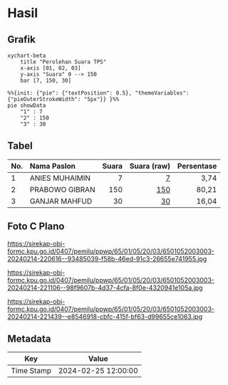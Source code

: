 # Hasil

## Grafik

```mermaid
xychart-beta
    title "Perolehan Suara TPS"
    x-axis [01, 02, 03]
    y-axis "Suara" 0 --> 150
    bar [7, 150, 30]
```

```mermaid
%%{init: {"pie": {"textPosition": 0.5}, "themeVariables": {"pieOuterStrokeWidth": "5px"}} }%%
pie showData
    "1" : 7
    "2" : 150
    "3" : 30
```

## Tabel

| No. | Nama Paslon    | Suara | Suara (raw) | Persentase |
|:--- |:-------------- | -----:| -----------:| ----------:|
| 1   | ANIES MUHAIMIN | 7     | [7][p-1]    | 3,74       |
| 2   | PRABOWO GIBRAN | 150   | [150][p-2]  | 80,21      |
| 3   | GANJAR MAHFUD  | 30    | [30][p-3]   | 16,04      |


[p-1]: https://github.com/gigit-pemilu/pemilu-2024-65-kalimantan-utara/blob/main/pilpres/hitung-suara/sub/65-kalimantan-utara/sub/01-bulungan/sub/05-tanjung-selor/sub/2003-jelarai-selor/sub/003-tps/sub/paslon-1.txt
[p-2]: https://github.com/gigit-pemilu/pemilu-2024-65-kalimantan-utara/blob/main/pilpres/hitung-suara/sub/65-kalimantan-utara/sub/01-bulungan/sub/05-tanjung-selor/sub/2003-jelarai-selor/sub/003-tps/sub/paslon-2.txt
[p-3]: https://github.com/gigit-pemilu/pemilu-2024-65-kalimantan-utara/blob/main/pilpres/hitung-suara/sub/65-kalimantan-utara/sub/01-bulungan/sub/05-tanjung-selor/sub/2003-jelarai-selor/sub/003-tps/sub/paslon-3.txt

## Foto C Plano

https://sirekap-obj-formc.kpu.go.id/0407/pemilu/ppwp/65/01/05/20/03/6501052003003-20240214-220616--93485039-f58b-46ed-91c3-26655e741955.jpg

https://sirekap-obj-formc.kpu.go.id/0407/pemilu/ppwp/65/01/05/20/03/6501052003003-20240214-221106--98f9607b-4d37-4cfa-8f0e-4320941e105a.jpg

https://sirekap-obj-formc.kpu.go.id/0407/pemilu/ppwp/65/01/05/20/03/6501052003003-20240214-221439--e8546918-cbfc-415f-bf63-d99655ce1063.jpg


## Metadata

| Key        | Value               |
| ---------- | ------------------- |
| Time Stamp | 2024-02-25 12:00:00 |



